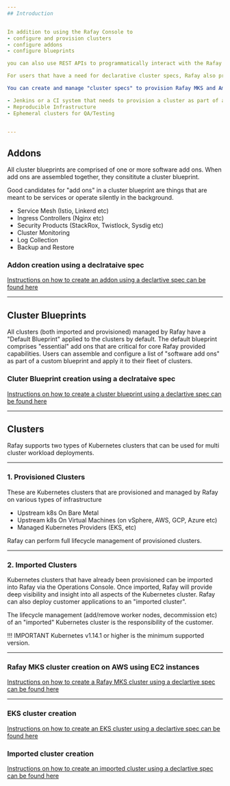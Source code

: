 ```yaml
---
## Introduction


In addition to using the Rafay Console to
- configure and provision clusters
- configure addons
- configure blueprints

you can also use REST APIs to programmatically interact with the Rafay Controller.

For users that have a need for declarative cluster specs, Rafay also provides the means to do this via turnkey scripts.

You can create and manage "cluster specs" to provision Rafay MKS and Amazon EKS Clusters on demand. This is well suited for scenarios where the cluster lifecyle (creation etc) needs to be embedded into a larger workflow where reproducible environments are required. For example:

- Jenkins or a CI system that needs to provision a cluster as part of a larger workflow
- Reproducible Infrastructure
- Ephemeral clusters for QA/Testing


---
```

## Addons

All cluster blueprints are comprised of one or more software add ons. When add ons are assembled together, they consititute a cluster blueprint.

Good candidates for "add ons" in a cluster blueprint are things that are meant to be services or operate silently in the background.

- Service Mesh (Istio, Linkerd etc)
- Ingress Controllers (Nginx etc)
- Security Products (StackRox, Twistlock, Sysdig etc)
- Cluster Monitoring
- Log Collection
- Backup and Restore

### Addon creation using a declrataive spec

[ Instructions on how to create an addon using a declartive spec can be found here ](addons/README.md)


---
## Cluster Blueprints

All clusters (both imported and provisioned) managed by Rafay have a "Default Blueprint" applied to the clusters by default. The default blueprint comprises "essential" add ons that are critical for core Rafay provided capabilities.
Users can assemble and configure a list of "software add ons" as part of a custom blueprint and apply it to their fleet of clusters.

### Cluter Blueprint creation using a declrataive spec

[ Instructions on how to create a cluster blueprint using a declartive spec can be found here ](blueprints/README.md)

---
## Clusters

Rafay supports two types of Kubernetes clusters that can be used for multi cluster workload deployments.

---

### 1. Provisioned Clusters

These are Kubernetes clusters that are provisioned and managed by Rafay on various types of infrastructure

- Upstream k8s On Bare Metal
- Upstream k8s On Virtual Machines (on vSphere, AWS, GCP, Azure etc)
- Managed Kubernetes Providers (EKS, etc)

Rafay can perform full lifecycle management of provisioned clusters.

---

### 2. Imported Clusters

Kubernetes clusters that have already been provisioned can be imported into Rafay via the Operations Console. Once imported, Rafay will provide deep visibility and insight into all aspects of the Kubernetes cluster. Rafay can also deploy customer applications to an "imported cluster".

The lifecycle management (add/remove worker nodes, decommission etc) of an "imported" Kubernetes cluster is the responsibility of the customer.

!!! IMPORTANT
    Kubernetes v1.14.1 or higher is the minimum supported version.

---

### Rafay MKS cluster creation on AWS using EC2 instances

[ Instructions on how to create a Rafay MKS cluster using a declartive spec can be found here ](mks/README.md)


---

### EKS cluster creation

[ Instructions on how to create an EKS cluster using a declartive spec can be found here ](eks/README.md)


### Imported cluster creation

[ Instructions on how to create an imported cluster using a declartive spec can be found here ](imported/README.md)

